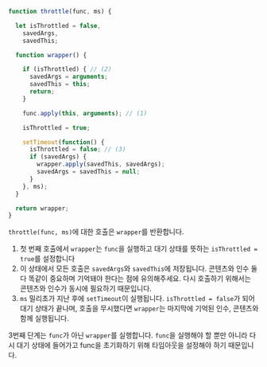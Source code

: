 ```js demo
function throttle(func, ms) {

  let isThrottled = false,
    savedArgs,
    savedThis;

  function wrapper() {

    if (isThrottled) { // (2)
      savedArgs = arguments;
      savedThis = this;
      return;
    }

    func.apply(this, arguments); // (1)

    isThrottled = true;

    setTimeout(function() {
      isThrottled = false; // (3)
      if (savedArgs) {
        wrapper.apply(savedThis, savedArgs);
        savedArgs = savedThis = null;
      }
    }, ms);
  }

  return wrapper;
}
```

`throttle(func, ms)`에 대한 호출은 `wrapper`를 반환합니다.

1. 첫 번째 호출에서 `wrapper`는 `func`을 실행하고 대기 상태를 뜻하는 `isThrottled = true`를 설정합니다
2. 이 상태에서 모든 호출은 `savedArgs`와 `savedThis`에 저장됩니다. 콘텐츠와 인수 둘 다 똑같이 중요하며 기억돼야 한다는 점에 유의해주세요. 다시 호출하기 위해서는 콘텐츠와 인수가 동시에 필요하기 때문입니다.
3. `ms` 밀리초가 지난 후에 `setTimeout`이 실행됩니다. `isThrottled = false`가 되어 대기 상태가 끝나며, 호출을 무시했다면 `wrapper`는 마지막에 기억된 인수, 콘텐츠와 함께 실행됩니다.

3번째 단계는 `func`가 아닌 `wrapper`를 실행합니다. `func`을 실행해야 할 뿐만 아니라 다시 대기 상태에 들어가고 func을 초기화하기 위해 타임아웃을 설정해야 하기 때문입니다.
